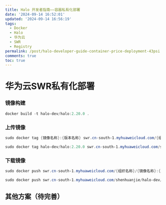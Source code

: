 ```yaml
---
title: Halo 开发者指南——容器私有化部署
date: '2024-09-14 16:52:01'
updated: '2024-09-14 16:56:19'
tags:
  - Docker
  - Halo
  - 华为云
  - SWR
  - Registry
permalink: /post/halo-developer-guide-container-price-deployment-43psi.html
comments: true
toc: true
---
```


# 华为云SWR私有化部署

### 镜像构建

```powershell
docker build -t halo-dev/halo:2.20.0 .
```

### 上传镜像

```powershell
sudo docker tag {镜像名称}:{版本名称} swr.cn-south-1.myhuaweicloud.com/{组织名称}/{镜像名称}:{版本名称}
```

```powershell
sudo docker tag halo-dev/halo:2.20.0 swr.cn-south-1.myhuaweicloud.com/shenhuanjie/halo-dev/halo:2.20.0
```

### 下载镜像

```powershell
sudo docker push swr.cn-south-1.myhuaweicloud.com/{组织名称}/{镜像名称}:{版本名称}
```

```powershell
sudo docker push swr.cn-south-1.myhuaweicloud.com/shenhuanjie/halo-dev/halo:2.20.0
```

## 其他方案（待完善）

‍
